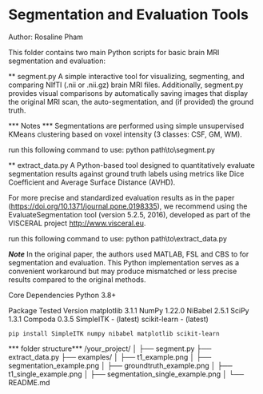# Segmentation and Evaluation Tools
Author: Rosaline Pham

This folder contains two main Python scripts for basic brain MRI segmentation and evaluation:

** segment.py
A simple interactive tool for visualizing, segmenting, and comparing NIfTI (.nii or .nii.gz) brain MRI files. Additionally, segment.py provides visual comparisons by automatically saving images that display the original MRI scan, the auto-segmentation, and (if provided) the ground truth.

*** Notes ***
Segmentations are performed using simple unsupervised KMeans clustering based on voxel intensity (3 classes: CSF, GM, WM).

run this following command to use: python path\to\segment.py

** extract_data.py
A Python-based tool designed to quantitatively evaluate segmentation results against ground truth labels using metrics like Dice Coefficient and Average Surface Distance (AVHD).

For more precise and standardized evaluation results as in the paper (https://doi.org/10.1371/journal.pone.0198335), we recommend using the EvaluateSegmentation tool (version 5.2.5, 2016), developed as part of the VISCERAL project http://www.visceral.eu.

run this following command to use: python path\to\extract_data.py

***Note***
In the original paper, the authors used MATLAB, FSL and CBS to for segmentation and evaluation. This Python implementation serves as a convenient workaround but may produce mismatched or less precise results compared to the original methods.

Core Dependencies
Python 3.8+ 

Package	Tested Version
matplotlib	3.1.1
NumPy	1.22.0
NiBabel	2.5.1
SciPy	1.3.1
Compoda	0.3.5
SimpleITK	- (latest)
scikit-learn	- (latest)
````````
pip install SimpleITK numpy nibabel matplotlib scikit-learn
``````````````````````
*** folder structure***
/your_project/
│
├── segment.py
├── extract_data.py
├── examples/
│   ├── t1_example.png
│   ├── segmentation_example.png
│   ├── groundtruth_example.png
│   ├── t1_single_example.png
│   ├── segmentation_single_example.png
│
└── README.md